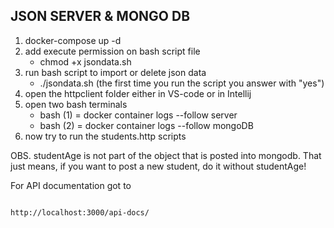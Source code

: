 ## JSON SERVER & MONGO DB

 1. docker-compose up -d
 2. add execute permission on bash script file
    - chmod +x jsondata.sh
 3. run bash script to import or delete json data
    - ./jsondata.sh (the first time you run the script you answer with "yes")
 4. open the httpclient folder either in VS-code or in Intellij
 5. open two bash terminals
    - bash (1) = docker container logs --follow server
    - bash (2) = docker container logs --follow mongoDB
 6. now try to run the students.http scripts


OBS. studentAge is not part of the object that is posted into mongodb. That just means, if you want to post a new student, do it without studentAge!


For API documentation got to 

```JS

http://localhost:3000/api-docs/

```
